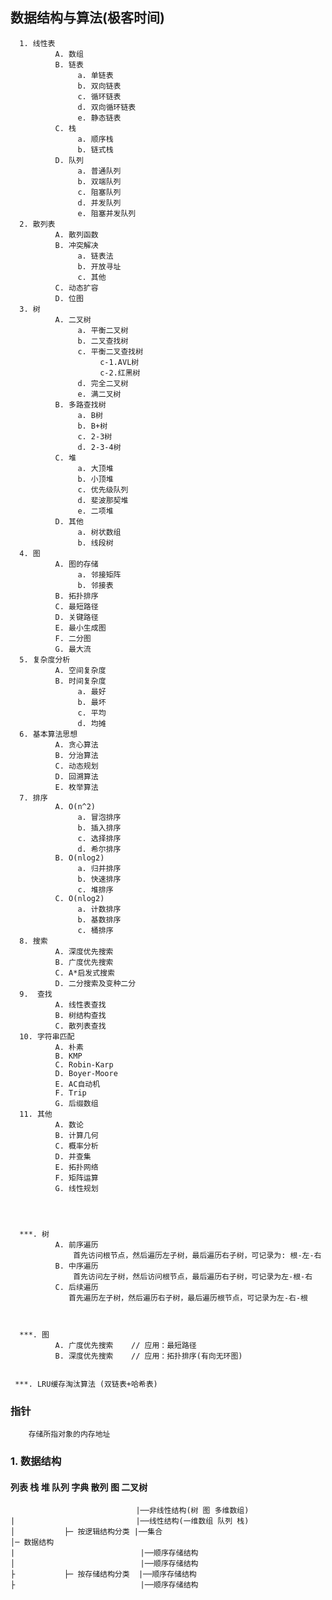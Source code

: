 ##  数据结构与算法(极客时间)

      1. 线性表  
              A. 数组
              B. 链表
                   a. 单链表
                   b. 双向链表
                   c. 循环链表
                   d. 双向循环链表
                   e. 静态链表
              C. 栈
                   a. 顺序栈
                   b. 链式栈
              D. 队列
                   a. 普通队列
                   b. 双端队列
                   c. 阻塞队列
                   d. 并发队列
                   e. 阻塞并发队列
      2. 散列表
              A. 散列函数
              B. 冲突解决
                   a. 链表法
                   b. 开放寻址
                   c. 其他
              C. 动态扩容
              D. 位图
      3. 树
              A. 二叉树
                   a. 平衡二叉树
                   b. 二叉查找树
                   c. 平衡二叉查找树
                        c-1.AVL树
                        c-2.红黑树
                   d. 完全二叉树
                   e. 满二叉树
              B. 多路查找树
                   a. B树
                   b. B+树
                   c. 2-3树
                   d. 2-3-4树
              C. 堆
                   a. 大顶堆
                   b. 小顶堆
                   c. 优先级队列
                   d. 斐波那契堆
                   e. 二项堆
              D. 其他
                   a. 树状数组
                   b. 线段树
      4. 图
              A. 图的存储
                   a. 邻接矩阵
                   b. 邻接表 
              B. 拓扑排序
              C. 最短路径
              D. 关键路径
              E. 最小生成图
              F. 二分图
              G. 最大流
      5. 复杂度分析
              A. 空间复杂度
              B. 时间复杂度
                   a. 最好 
                   b. 最坏 
                   c. 平均 
                   d. 均摊 
      6. 基本算法思想
              A. 贪心算法
              B. 分治算法
              C. 动态规划
              D. 回溯算法
              E. 枚举算法
      7. 排序
              A. O(n^2)
                   a. 冒泡排序
                   b. 插入排序
                   c. 选择排序
                   d. 希尔排序
              B. O(nlog2)
                   a. 归并排序
                   b. 快速排序
                   c. 堆排序
              C. O(nlog2)
                   a. 计数排序
                   b. 基数排序
                   c. 桶排序
      8. 搜索
              A. 深度优先搜索
              B. 广度优先搜索
              C. A*启发式搜索
              D. 二分搜索及变种二分
      9.  查找
              A. 线性表查找
              B. 树结构查找
              C. 散列表查找
      10. 字符串匹配
              A. 朴素
              B. KMP
              C. Robin-Karp
              D. Boyer-Moore
              E. AC自动机
              F. Trip
              G. 后缀数组
      11. 其他
              A. 数论
              B. 计算几何
              C. 概率分析
              D. 并查集
              E. 拓扑网络
              F. 矩阵运算
              G. 线性规划




      ***. 树
              A. 前序遍历  
                  首先访问根节点，然后遍历左子树，最后遍历右子树，可记录为: 根-左-右
              B. 中序遍历
                  首先访问左子树，然后访问根节点，最后遍历右子树，可记录为左-根-右
              C. 后续遍历
                 首先遍历左子树，然后遍历右子树，最后遍历根节点，可记录为左-右-根   



      ***. 图
              A. 广度优先搜索    // 应用：最短路径
              B. 深度优先搜索    // 应用：拓扑排序(有向无环图)


     ***. LRU缓存淘汰算法 (双链表+哈希表)  



###   指针
        存储所指对象的内存地址     



### 1. 数据结构
  #### 列表 栈 堆 队列 字典 散列 图 二叉树 

                                |──非线性结构(树 图 多维数组)
    |                           |──线性结构(一维数组 队列 栈)
    │           ├─ 按逻辑结构分类 |──集合 
    │─ 数据结构                  
    |                            |──顺序存储结构
    │                            |──顺序存储结构
    ├           ├─ 按存储结构分类  |──顺序存储结构
    ├                            |──顺序存储结构                 